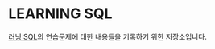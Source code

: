 # LEARNING SQL
[러닝 SQL](http://www.yes24.com/Product/Goods/98388711?OzSrank=13)의 연습문제에 대한 내용들을 기록하기 위한 저장소입니다.